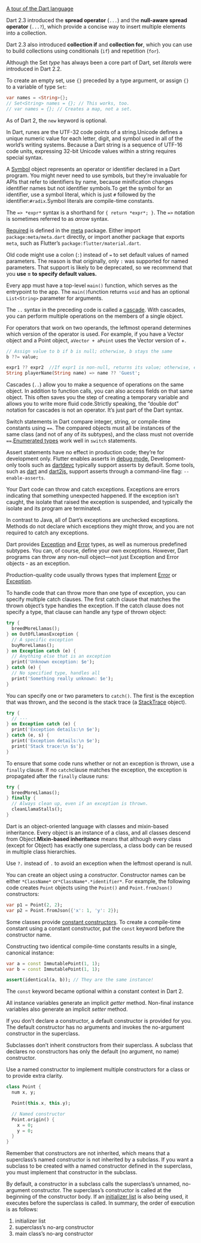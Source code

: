 [A tour of the Dart language](https://dart.dev/guides/language/language-tour)

Dart 2.3 introduced the **spread operator** (`...`) and the **null-aware spread operator** (`...?`), which provide a concise way to insert multiple elements into a collection.

Dart 2.3 also introduced **collection if** and **collection for**, which you can use to build collections using conditionals (`if`) and repetition (`for`).

Although the Set *type* has always been a core part of Dart, set *literals* were introduced in Dart 2.2.

To create an empty set, use `{}` preceded by a type argument, or assign `{}` to a variable of type `Set`:

```dart
var names = <String>{};
// Set<String> names = {}; // This works, too.
// var names = {}; // Creates a map, not a set.
```

 As of Dart 2, the `new` keyword is optional.

In Dart, runes are the UTF-32 code points of a string.Unicode defines a unique numeric value for each letter, digit, and symbol used in all of the world’s writing systems. Because a Dart string is a sequence of UTF-16 code units, expressing 32-bit Unicode values within a string requires special syntax.

A [Symbol](https://api.dartlang.org/stable/dart-core/Symbol-class.html) object represents an operator or identifier declared in a Dart program. You might never need to use symbols, but they’re invaluable for APIs that refer to identifiers by name, because minification changes identifier names but not identifier symbols.To get the symbol for an identifier, use a symbol literal, which is just `#` followed by the identifier:`#radix`.Symbol literals are compile-time constants.

The `=> *expr*` syntax is a shorthand for `{ return *expr*; }`. The `=>` notation is sometimes referred to as *arrow* syntax.

[Required](https://pub.dev/documentation/meta/latest/meta/required-constant.html) is defined in the [meta](https://pub.dev/packages/meta) package. Either import `package:meta/meta.dart` directly, or import another package that exports `meta`, such as Flutter’s `package:flutter/material.dart`.

Old code might use a colon (`:`) instead of `=` to set default values of named parameters. The reason is that originally, only `:` was supported for named parameters. That support is likely to be deprecated, so we recommend that you **use = to specify default values.**

Every app must have a top-level `main()` function, which serves as the entrypoint to the app. The `main()`function returns `void` and has an optional `List<String>` parameter for arguments.

The `..` syntax in the preceding code is called a [cascade](https://dart.dev/guides/language/language-tour#cascade-notation-). With cascades, you can perform multiple operations on the members of a single object.

For operators that work on two operands, the leftmost operand determines which version of the operator is used. For example, if you have a Vector object and a Point object, `aVector + aPoint` uses the Vector version of +.

```dart
// Assign value to b if b is null; otherwise, b stays the same
b ??= value;
```

```dart
expr1 ?? expr2  //If expr1 is non-null, returns its value; otherwise, evaluates and returns the value of expr2.
String playerName(String name) => name ?? 'Guest';
```

Cascades (`..`) allow you to make a sequence of operations on the same object. In addition to function calls, you can also access fields on that same object. This often saves you the step of creating a temporary variable and allows you to write more fluid code.Strictly speaking, the “double dot” notation for cascades is not an operator. It’s just part of the Dart syntax.

Switch statements in Dart compare integer, string, or compile-time constants using `==`. The compared objects must all be instances of the same class (and not of any of its subtypes), and the class must not override `==`.[Enumerated types](https://dart.dev/guides/language/language-tour#enumerated-types) work well in `switch` statements.

Assert statements have no effect in production code; they’re for development only. Flutter enables asserts in [debug mode.](https://flutter.dev/docs/testing/debugging#debug-mode-assertions) Development-only tools such as [dartdevc](https://dart.dev/tools/dartdevc) typically support asserts by default. Some tools, such as [dart](https://dart.dev/server/tools/dart-vm) and [dart2js,](https://dart.dev/tools/dart2js) support asserts through a command-line flag: `--enable-asserts`.

Your Dart code can throw and catch exceptions. Exceptions are errors indicating that something unexpected happened. If the exception isn’t caught, the isolate that raised the exception is suspended, and typically the isolate and its program are terminated.

In contrast to Java, all of Dart’s exceptions are unchecked exceptions. Methods do not declare which exceptions they might throw, and you are not required to catch any exceptions.

Dart provides [Exception](https://api.dartlang.org/stable/dart-core/Exception-class.html) and [Error](https://api.dartlang.org/stable/dart-core/Error-class.html) types, as well as numerous predefined subtypes. You can, of course, define your own exceptions. However, Dart programs can throw any non-null object—not just Exception and Error objects - as an exception.

Production-quality code usually throws types that implement [Error](https://api.dartlang.org/stable/dart-core/Error-class.html) or [Exception](https://api.dartlang.org/stable/dart-core/Exception-class.html).

To handle code that can throw more than one type of exception, you can specify multiple catch clauses. The first catch clause that matches the thrown object’s type handles the exception. If the catch clause does not specify a type, that clause can handle any type of thrown object:

```dart
try {
  breedMoreLlamas();
} on OutOfLlamasException {
  // A specific exception
  buyMoreLlamas();
} on Exception catch (e) {
  // Anything else that is an exception
  print('Unknown exception: $e');
} catch (e) {
  // No specified type, handles all
  print('Something really unknown: $e');
}
```

You can specify one or two parameters to `catch()`. The first is the exception that was thrown, and the second is the stack trace (a [StackTrace](https://api.dartlang.org/stable/dart-core/StackTrace-class.html) object).

```dart
try {
  // ···
} on Exception catch (e) {
  print('Exception details:\n $e');
} catch (e, s) {
  print('Exception details:\n $e');
  print('Stack trace:\n $s');
}
```

To ensure that some code runs whether or not an exception is thrown, use a `finally` clause. If no `catch`clause matches the exception, the exception is propagated after the `finally` clause runs:

```dart
try {
  breedMoreLlamas();
} finally {
  // Always clean up, even if an exception is thrown.
  cleanLlamaStalls();
}
```

Dart is an object-oriented language with classes and mixin-based inheritance. Every object is an instance of a class, and all classes descend from Object.**Mixin-based inheritance** means that although every class (except for Object) has exactly one superclass, a class body can be reused in multiple class hierarchies.

Use `?.` instead of `.` to avoid an exception when the leftmost operand is null.

You can create an object using a *constructor*. Constructor names can be either `*ClassName*` or`*ClassName*.*identifier*`. For example, the following code creates `Point` objects using the `Point()` and `Point.fromJson()` constructors:

```dart
var p1 = Point(2, 2);
var p2 = Point.fromJson({'x': 1, 'y': 2});
```

Some classes provide [constant constructors](https://dart.dev/guides/language/language-tour#constant-constructors). To create a compile-time constant using a constant constructor, put the `const` keyword before the constructor name.

Constructing two identical compile-time constants results in a single, canonical instance:

```dart
var a = const ImmutablePoint(1, 1);
var b = const ImmutablePoint(1, 1);

assert(identical(a, b)); // They are the same instance!
```

The `const` keyword became optional within a constant context in Dart 2.

All instance variables generate an implicit *getter* method. Non-final instance variables also generate an implicit *setter* method. 

If you don’t declare a constructor, a default constructor is provided for you. The default constructor has no arguments and invokes the no-argument constructor in the superclass.

Subclasses don’t inherit constructors from their superclass. A subclass that declares no constructors has only the default (no argument, no name) constructor.

Use a named constructor to implement multiple constructors for a class or to provide extra clarity.

```dart
class Point {
  num x, y;

  Point(this.x, this.y);

  // Named constructor
  Point.origin() {
    x = 0;
    y = 0;
  }
}
```

Remember that constructors are not inherited, which means that a superclass’s named constructor is not inherited by a subclass. If you want a subclass to be created with a named constructor defined in the superclass, you must implement that constructor in the subclass.

By default, a constructor in a subclass calls the superclass’s unnamed, no-argument constructor. The superclass’s constructor is called at the beginning of the constructor body. If an [initializer list](https://dart.dev/guides/language/language-tour#initializer-list) is also being used, it executes before the superclass is called. In summary, the order of execution is as follows:

1. initializer list
2. superclass’s no-arg constructor
3. main class’s no-arg constructor